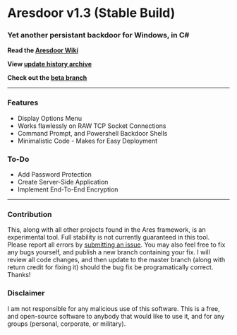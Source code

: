 # Aresdoor v1.3 (Stable Build)
###  Yet another persistant backdoor for Windows, in C#

**Read the [Aresdoor Wiki](https://github.com/BlackVikingPro/aresdoor/wiki)**

**View [update history archive](https://github.com/BlackVikingPro/aresdoor/blob/beta/updates.md)**

**Check out the [beta branch](https://github.com/BlackVikingPro/aresdoor/tree/beta)**

***

### Features
 * Display Options Menu
 * Works flawlessly on RAW TCP Socket Connections
 * Command Prompt, and Powershell Backdoor Shells
 * Minimalistic Code - Makes for Easy Deployment

### To-Do
 * Add Password Protection
 * Create Server-Side Application
 * Implement End-To-End Encryption

***

### Contribution
This, along with all other projects found in the Ares framework, is an experimental tool. Full stability is
not currently guaranteed in this tool. Please report all errors by [submitting an issue](https://github.com/BlackVikingPro/aresdoor/issues/new).
You may also feel free to fix any bugs yourself, and publish a new branch containing your fix. I will review
all code changes, and then update to the master branch (along with return credit for fixing it) should the
bug fix be programatically correct. Thanks!

### Disclaimer
I am not responsible for any malicious use of this software. This is a free, and open-source software to anybody
that would like to use it, and for any groups (personal, corporate, or military).